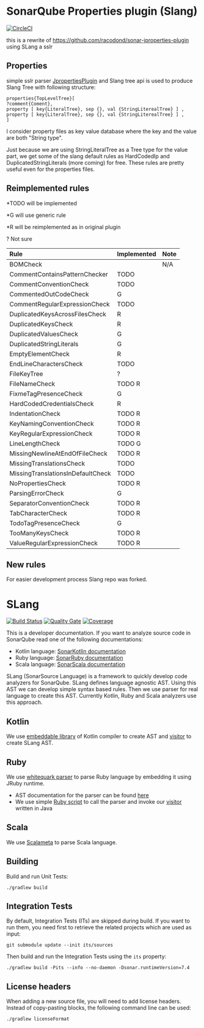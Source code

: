 
# SonarQube Properties plugin (Slang)

[![CircleCI](https://circleci.com/gh/pepaproch/slang-jproperties.svg?style=svg)](https://circleci.com/gh/pepaproch/slang-jproperties)

this is a rewrite of https://github.com/racodond/sonar-jproperties-plugin using SLang a sslr

## Properties 


simple sslr parser [JpropertiesPlugin](https://docs.sonarqube.org/display/PLUG/SonarKotlin) and Slang tree api is used to produce Slang Tree with following structure:

    properties{TopLevelTree}[
    ?comment{Coment},
    property [ key{LiteralTree}, sep {}, val {StringLiterealTree} ] ,
    property [ key{LiteralTree}, sep {}, val {StringLiterealTree} ] ,
    ]

I consider property files as key value database where the key and the value are both "String type".

Just because we are using StringLiteralTree  as a Tree type for the value part, we get some of the slang default rules as HardCodedIp and DuplicatedStringLiterals (more coming) for free. 
These rules are pretty useful even for the properties files. 



## Reimplemented rules

 *TODO will be implemented
 
*G will use generic rule

*R  will be reimplemented as in original plugin

? Not sure

| Rule                                          | Implemented | Note |
|:----------------------------------------------|-------------|------|
| BOMCheck|                                      |N/A|
| CommentContainsPatternChecker|TODO|
| CommentConventionCheck|TODO|
| CommentedOutCodeCheck|G|
| CommentRegularExpressionCheck | TODO|
| DuplicatedKeysAcrossFilesCheck | R|
| DuplicatedKeysCheck |R|
| DuplicatedValuesCheck |G|
| DuplicatedStringLiterals|G||
| EmptyElementCheck |R|
| EndLineCharactersCheck |TODO|
| FileKeyTree |?|
| FileNameCheck | TODO R|
| FixmeTagPresenceCheck |G|
| HardCodedCredentialsCheck |R|
| IndentationCheck |TODO R|
| KeyNamingConventionCheck |TODO R|
| KeyRegularExpressionCheck |TODO R|
| LineLengthCheck |TODO G|
| MissingNewlineAtEndOfFileCheck |TODO R|
| MissingTranslationsCheck |TODO|
| MissingTranslationsInDefaultCheck |TODO |
| NoPropertiesCheck | TODO R|
| ParsingErrorCheck |G|
| SeparatorConventionCheck | TODO R|
| TabCharacterCheck |TODO R|
| TodoTagPresenceCheck |G|
| TooManyKeysCheck |TODO R|
| ValueRegularExpressionCheck|TODO R


## New rules 

For easier development process Slang repo was forked.

# SLang

[![Build Status](https://travis-ci.org/SonarSource/slang.svg?branch=master)](https://travis-ci.org/SonarSource/slang)
[![Quality Gate](https://sonarcloud.io/api/project_badges/measure?project=org.sonarsource.slang%3Aslang&metric=alert_status)](https://sonarcloud.io/dashboard?id=org.sonarsource.slang%3Aslang) [![Coverage](https://sonarcloud.io/api/project_badges/measure?project=org.sonarsource.slang%3Aslang&metric=coverage)](https://sonarcloud.io/component_measures/domain/Coverage?id=org.sonarsource.slang%3Aslang)

This is a developer documentation. If you want to analyze source code in SonarQube read one of the following documentations:

* Kotlin language: [SonarKotlin documentation](https://docs.sonarqube.org/display/PLUG/SonarKotlin)
* Ruby language: [SonarRuby documentation](https://docs.sonarqube.org/display/PLUG/SonarRuby)
* Scala language: [SonarScala documentation](https://docs.sonarqube.org/display/PLUG/SonarRuby)

SLang (SonarSource Language) is a framework to quickly develop code analyzers for SonarQube. SLang defines language agnostic AST. Using this AST
we can develop simple syntax based rules. Then we use parser for real language to create this AST. Currently Kotlin, Ruby and Scala 
analyzers use this approach.

## Kotlin

We use [embeddable library](https://search.maven.org/artifact/org.jetbrains.kotlin/kotlin-compiler-embeddable/1.2.61/jar) of Kotlin compiler to create AST and [visitor](sonar-kotlin-plugin/src/main/java/org/sonarsource/kotlin/converter/KotlinTreeVisitor.java) to create SLang AST.

## Ruby

We use [whitequark parser](https://github.com/whitequark/parser) to parse Ruby language by embedding it using JRuby runtime.

* AST documentation for the parser can be found [here](https://github.com/whitequark/parser/blob/master/doc/AST_FORMAT.md)
* We use simple [Ruby script](sonar-ruby-plugin/src/main/resources/whitequark_parser_init.rb) to call the parser and invoke our [visitor](sonar-ruby-plugin/src/main/java/org/sonarsource/ruby/converter/RubyVisitor.java) written in Java 

## Scala

We use [Scalameta](https://scalameta.org/) to parse Scala language.

## Building

Build and run Unit Tests:

    ./gradlew build

## Integration Tests

By default, Integration Tests (ITs) are skipped during build.
If you want to run them, you need first to retrieve the related projects which are used as input:

    git submodule update --init its/sources

Then build and run the Integration Tests using the `its` property:

    ./gradlew build -Pits --info --no-daemon -Dsonar.runtimeVersion=7.4

## License headers

When adding a new source file, you will need to add license headers. Instead of copy-pasting blocks, the following command line can be used:

    ./gradlew licenseFormat
